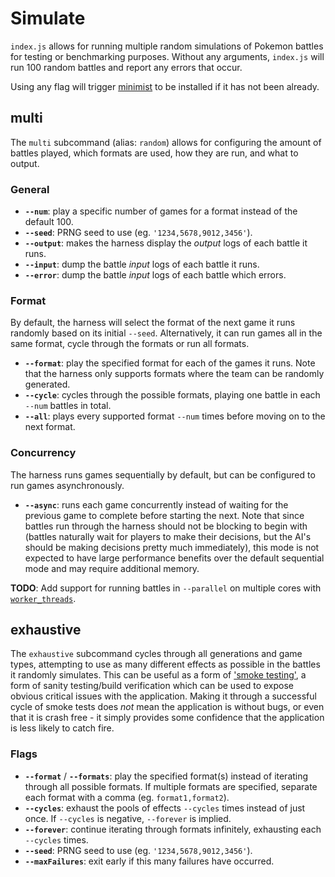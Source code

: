 # Simulate

`index.js` allows for running multiple random simulations of Pokemon battles
for testing or benchmarking purposes. Without any arguments, `index.js` will
run 100 random battles and report any errors that occur.

Using any flag will trigger [minimist](https://github.com/substack/minimist) to
be installed if it has not been already.

## multi

The `multi` subcommand (alias: `random`) allows for configuring the amount of
battles played, which formats are used, how they are run, and what to output.

### General

-   **`--num`**: play a specific number of games for a format instead of the
    default 100.
-   **`--seed`**: PRNG seed to use (eg. `'1234,5678,9012,3456'`).
-   **`--output`**: makes the harness display the _output_ logs of each battle
    it runs.
-   **`--input`**: dump the battle _input_ logs of each battle it runs.
-   **`--error`**: dump the battle _input_ logs of each battle which errors.

### Format

By default, the harness will select the format of the next game it runs randomly
based on its initial `--seed`. Alternatively, it can run games all in the same
format, cycle through the formats or run all formats.

-   **`--format`**: play the specified format for each of the games it runs.
    Note that the harness only supports formats where the team can be randomly
    generated.
-   **`--cycle`**: cycles through the possible formats, playing one battle in
    each `--num` battles in total.
-   **`--all`**: plays every supported format `--num` times before moving on to
    the next format.

### Concurrency

The harness runs games sequentially by default, but can be configured to run
games asynchronously.

-   **`--async`**: runs each game concurrently instead of waiting for the
    previous game to complete before starting the next. Note that since battles
    run through the harness should not be blocking to begin with (battles
    naturally wait for players to make their decisions, but the AI's should be
    making decisions pretty much immediately), this mode is not expected to have
    large performance benefits over the default sequential mode and may require
    additional memory.

**TODO**: Add support for running battles in `--parallel` on multiple cores with
[`worker_threads`](https://nodejs.org/api/worker_threads.html).

## exhaustive

The `exhaustive` subcommand cycles through all generations and game types,
attempting to use as many different effects as possible in the battles it
randomly simulates. This can be useful as a form of
['smoke testing'](<https://en.wikipedia.org/wiki/Smoke_testing_(software)>), a
form of sanity testing/build verification which can be used to expose obvious
critical issues with the application. Making it through a successful cycle of
smoke tests does *not* mean the application is without bugs, or even that it is
crash free - it simply provides some confidence that the application is less
likely to catch fire.

### Flags

-   **`--format`** / **`--formats`**: play the specified format(s) instead of
    iterating through all possible formats. If multiple formats are specified,
    separate each format with a comma (eg. `format1,format2`).
-   **`--cycles`**: exhaust the pools of effects `--cycles` times instead of
    just once. If `--cycles` is negative, `--forever` is implied.
-   **`--forever`**: continue iterating through formats infinitely, exhausting
    each `--cycles` times.
-   **`--seed`**: PRNG seed to use (eg. `'1234,5678,9012,3456'`).
-   **`--maxFailures`**: exit early if this many failures have occurred.
